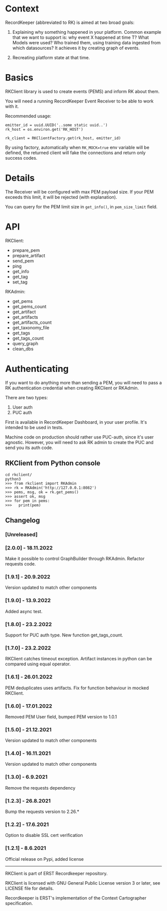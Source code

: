
# Context

RecordKeeper (abbreviated to RK) is aimed at two broad goals:

1. Explaining why something happened in your platform.
   Common example that we want to support is: why event X happened at time T?
   What Models were used? Who trained them, using training data ingested from which
   datasources? It achieves it by creating graph of events.

2. Recreating platform state at that time.

# Basics

RKClient library is used to create events (PEMS) and inform RK about them.

You will need a running RecordKeeper Event Receiver to be able to work with it.

Recommended usage:

```
emitter_id = uuid.UUID('..some static uuid..')
rk_host = os.environ.get('RK_HOST')

rk_client = RKClientFactory.get(rk_host, emitter_id)
```

By using factory, automatically when `RK_MOCK=true` env variable will be defined, 
the returned client will fake the connections and return only success codes. 

# Details

The Receiver will be configured with max PEM payload size. If your PEM exceeds 
this limit, it will be rejected (with explanation).

You can query for the PEM limit size in `get_info()`, in `pem_size_limit` field.

# API

RKClient:
- prepare_pem
- prepare_artifact
- send_pem
- ping
- get_info
- get_tag
- set_tag

RKAdmin:
- get_pems
- get_pems_count
- get_artifact
- get_artifacts
- get_artifacts_count
- get_taxonomy_file
- get_tags
- get_tags_count
- query_graph
- clean_dbs


# Authenticating

If you want to do anything more than sending a PEM, you will need to pass a
RK authentication credential when creating RKClient or RKAdmin.

There are two types:
1. User auth
2. PUC auth

First is available in RecordKeeper Dashboard, in your user profile. It's intended 
to be used in tests.

Machine code on production should rather use PUC-auth, since it's user agnostic. 
However, you will need to ask RK admin to create the PUC and send you its auth code.

## RKClient from Python console

```
cd rkclient/
python3
>>> from rkclient import RKAdmin
>>> rk = RKAdmin('http://127.0.0.1:8082')
>>> pems, msg, ok = rk.get_pems()
>>> assert ok, msg
>>> for pem in pems:
>>>   print(pem)
```
## Changelog

### [Unreleased]

### [2.0.0] - 18.11.2022
Make it possible to control GraphBuilder through RKAdmin. Refactor requests code.

### [1.9.1] - 20.9.2022
Version updated to match other components

### [1.9.0] - 13.9.2022
Added async test.

### [1.8.0] - 23.2.2022
Support for PUC auth type. New function get_tags_count.

### [1.7.0] - 23.2.2022
RKClient catches timeout exception. Artifact instances in python can be compared using equal operator.

### [1.6.1] - 26.01.2022
PEM deduplicates uses artifacts. Fix for function behaviour in mocked RKClient.

### [1.6.0] - 17.01.2022
Removed PEM User field, bumped PEM version to 1.0.1

### [1.5.0] - 21.12.2021
Version updated to match other components

### [1.4.0] - 16.11.2021
Version updated to match other components

### [1.3.0] - 6.9.2021
Remove the requests dependency

### [1.2.3] - 26.8.2021
Bump the requests version to 2.26.*

### [1.2.2] - 17.6.2021
Option to disable SSL cert verification

### [1.2.1] - 8.6.2021
Official release on Pypi, added license


---
RKClient is part of ERST Recordkeeper repository.

RKClient is licensed with GNU General Public License version 3 or later,
see LICENSE file for details.

Recordkeeper is ERST's implementation of the Context Cartographer specification.

